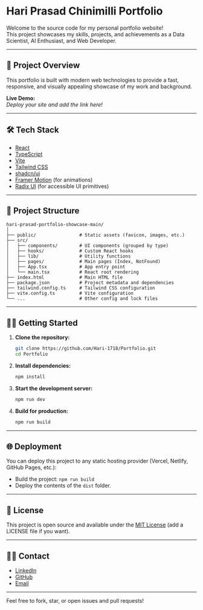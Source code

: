 # Hari Prasad Chinimilli Portfolio

Welcome to the source code for my personal portfolio website!  
This project showcases my skills, projects, and achievements as a Data Scientist, AI Enthusiast, and Web Developer.

---

## 🚀 Project Overview

This portfolio is built with modern web technologies to provide a fast, responsive, and visually appealing showcase of my work and background.

**Live Demo:**  
_Deploy your site and add the link here!_

---

## 🛠️ Tech Stack

- [React](https://react.dev/)
- [TypeScript](https://www.typescriptlang.org/)
- [Vite](https://vitejs.dev/)
- [Tailwind CSS](https://tailwindcss.com/)
- [shadcn/ui](https://ui.shadcn.com/)
- [Framer Motion](https://www.framer.com/motion/) (for animations)
- [Radix UI](https://www.radix-ui.com/) (for accessible UI primitives)

---

## 📂 Project Structure

```
hari-prasad-portfolio-showcase-main/
│
├── public/                # Static assets (favicon, images, etc.)
├── src/
│   ├── components/        # UI components (grouped by type)
│   ├── hooks/             # Custom React hooks
│   ├── lib/               # Utility functions
│   ├── pages/             # Main pages (Index, NotFound)
│   ├── App.tsx            # App entry point
│   └── main.tsx           # React root rendering
├── index.html             # Main HTML file
├── package.json           # Project metadata and dependencies
├── tailwind.config.ts     # Tailwind CSS configuration
├── vite.config.ts         # Vite configuration
└── ...                    # Other config and lock files
```

---

## 🧑‍💻 Getting Started

1. **Clone the repository:**
   ```sh
   git clone https://github.com/Hari-1718/Portfolio.git
   cd Portfolio
   ```

2. **Install dependencies:**
   ```sh
   npm install
   ```

3. **Start the development server:**
   ```sh
   npm run dev
   ```

4. **Build for production:**
   ```sh
   npm run build
   ```

---

## 🌐 Deployment

You can deploy this project to any static hosting provider (Vercel, Netlify, GitHub Pages, etc.):

- Build the project: `npm run build`
- Deploy the contents of the `dist` folder.

---

## 📄 License

This project is open source and available under the [MIT License](LICENSE) (add a LICENSE file if you want).

---

## 🙋‍♂️ Contact

- [LinkedIn](https://www.linkedin.com/in/haripch/)
- [GitHub](https://github.com/Hari-1718)
- [Email](mailto:hariprasadchinimilli18@gmail.com)

---

Feel free to fork, star, or open issues and pull requests!